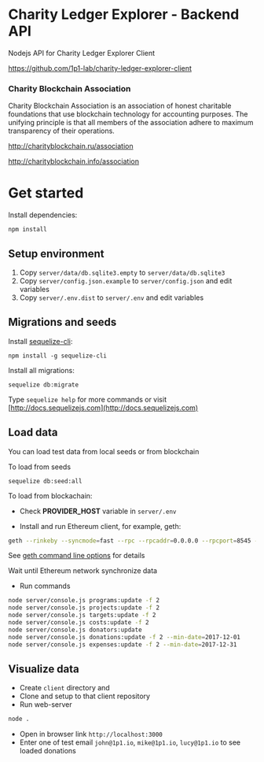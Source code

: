 # Charity Ledger Explorer - Backend API

Nodejs API for Charity Ledger Explorer Client

https://github.com/1p1-lab/charity-ledger-explorer-client

### Charity Blockchain Association

Charity Blockchain Association is an association of honest charitable foundations that use blockchain technology for accounting purposes. The unifying principle is that all members of the association adhere to maximum transparency of their operations.

http://charityblockchain.ru/association

http://charityblockchain.info/association

# Get started

Install dependencies:
```
npm install
```

## Setup environment

1. Copy `server/data/db.sqlite3.empty` to `server/data/db.sqlite3`
2. Copy `server/config.json.example` to `server/config.json` and edit variables  
3. Copy `server/.env.dist` to `server/.env` and edit variables  

## Migrations and seeds

Install [sequelize-cli](https://github.com/sequelize/cli):
```
npm install -g sequelize-cli
```

Install all migrations:
```
sequelize db:migrate
```

Type `sequelize help` for more commands or visit [http://docs.sequelizejs.com](http://docs.sequelizejs.com) 

## Load data

You can load test data from local seeds or from blockchain

To load from seeds
```
sequelize db:seed:all
```

To load from blockachain:

* Check **PROVIDER_HOST** variable in `server/.env`

* Install and run Ethereum client, for example, geth:
``` bash
geth --rinkeby --syncmode=fast --rpc --rpcaddr=0.0.0.0 --rpcport=8545 --rpcapi="db,eth,net,web3,personal,web3" --rpccorsdomain="*"
```
See [geth command line options](https://github.com/ethereum/go-ethereum/wiki/Command-Line-Options) for details

Wait until Ethereum network synchronize data
 
* Run commands
``` bash
node server/console.js programs:update -f 2
node server/console.js projects:update -f 2
node server/console.js targets:update -f 2
node server/console.js costs:update -f 2
node server/console.js donators:update
node server/console.js donations:update -f 2 --min-date=2017-12-01
node server/console.js expenses:update -f 2 --min-date=2017-12-31
```

## Visualize data

* Create `client` directory and 
* Clone and setup to that client repository
* Run web-server
``` bash
node .
```
* Open in browser link `http://localhost:3000`
* Enter one of test email `john@1p1.io`, `mike@1p1.io`, `lucy@1p1.io` to see loaded donations 
